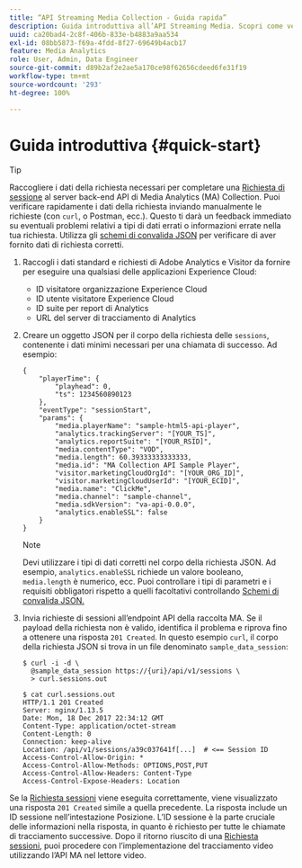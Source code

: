 ```yaml
---
title: “API Streaming Media Collection - Guida rapida”
description: Guida introduttiva all’API Streaming Media. Scopri come verificare rapidamente i dati della richiesta.
uuid: ca20bad4-2c8f-406b-833e-b4883a9aa534
exl-id: 08bb5873-f69a-4fdd-8f27-69649b4acb17
feature: Media Analytics
role: User, Admin, Data Engineer
source-git-commit: d89b2af2e2ae5a170ce98f62656cdeed6fe31f19
workflow-type: tm+mt
source-wordcount: '293'
ht-degree: 100%

---
```


# Guida introduttiva {#quick-start}

>[!TIP]
>
>Raccogliere i dati della richiesta necessari per completare una [Richiesta di sessione](/help/media-collection-api/mc-api-ref/mc-api-sessions-req.md) al server back-end API di Media Analytics (MA) Collection. Puoi verificare rapidamente i dati della richiesta inviando manualmente le richieste (con `curl`, o Postman, ecc.). Questo ti darà un feedback immediato su eventuali problemi relativi a tipi di dati errati o informazioni errate nella tua richiesta. Utilizza gli [schemi di convalida JSON](/help/media-collection-api/mc-api-ref/mc-api-json-validation.md) per verificare di aver fornito dati di richiesta corretti.

1. Raccogli i dati standard e richiesti di Adobe Analytics e Visitor da fornire per eseguire una qualsiasi delle applicazioni Experience Cloud:

   * ID visitatore organizzazione Experience Cloud
   * ID utente visitatore Experience Cloud
   * ID suite per report di Analytics
   * URL del server di tracciamento di Analytics

1. Creare un oggetto JSON per il corpo della richiesta delle `sessions`, contenente i dati minimi necessari per una chiamata di successo. Ad esempio:

   ```
   { 
       "playerTime": { 
           "playhead": 0, 
           "ts": 1234560890123 
       }, 
       "eventType": "sessionStart", 
       "params": { 
           "media.playerName": "sample-html5-api-player", 
           "analytics.trackingServer": "[YOUR_TS]", 
           "analytics.reportSuite": "[YOUR_RSID]", 
           "media.contentType": "VOD", 
           "media.length": 60.39333333333333, 
           "media.id": "MA Collection API Sample Player", 
           "visitor.marketingCloudOrgId": "[YOUR_ORG_ID]", 
           "visitor.marketingCloudUserId": "[YOUR_ECID]",
           "media.name": "ClickMe", 
           "media.channel": "sample-channel", 
           "media.sdkVersion": "va-api-0.0.0", 
           "analytics.enableSSL": false 
       } 
   }
   ```

   >[!NOTE]
   >
   >Devi utilizzare i tipi di dati corretti nel corpo della richiesta JSON. Ad esempio, `analytics.enableSSL` richiede un valore booleano, `media.length` è numerico, ecc. Puoi controllare i tipi di parametri e i requisiti obbligatori rispetto a quelli facoltativi controllando [Schemi di convalida JSON.](/help/media-collection-api/mc-api-impl/mc-api-validate-reqs.md)

1. Invia richieste di sessioni all’endpoint API della raccolta MA. Se il payload della richiesta non è valido, identifica il problema e riprova fino a ottenere una risposta `201 Created`. In questo esempio `curl`, il corpo della richiesta JSON si trova in un file denominato `sample_data_session`:

   ```
   $ curl -i -d \ 
     @sample_data_session https://{uri}/api/v1/sessions \ 
     > curl.sessions.out 
   
   $ cat curl.sessions.out 
   HTTP/1.1 201 Created 
   Server: nginx/1.13.5 
   Date: Mon, 18 Dec 2017 22:34:12 GMT 
   Content-Type: application/octet-stream 
   Content-Length: 0 
   Connection: keep-alive 
   Location: /api/v1/sessions/a39c037641f[...]  # <== Session ID  
   Access-Control-Allow-Origin: * 
   Access-Control-Allow-Methods: OPTIONS,POST,PUT 
   Access-Control-Allow-Headers: Content-Type 
   Access-Control-Expose-Headers: Location
   ```

Se la [Richiesta sessioni](/help/media-collection-api/mc-api-ref/mc-api-sessions-req.md) viene eseguita correttamente, viene visualizzato una risposta `201 Created` simile a quella precedente. La risposta include un ID sessione nell’intestazione Posizione. L’ID sessione è la parte cruciale delle informazioni nella risposta, in quanto è richiesto per tutte le chiamate di tracciamento successive. Dopo il ritorno riuscito di una [Richiesta sessioni](/help/media-collection-api/mc-api-ref/mc-api-sessions-req.md), puoi procedere con l’implementazione del tracciamento video utilizzando l’API MA nel lettore video.
